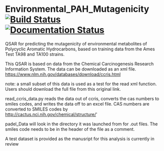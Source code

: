 # Environmental_PAH_Mutagenicity   [![Build Status](https://travis-ci.org/twsleight/Environmental_PAH_Mutagenicity.svg?branch=master)](https://travis-ci.org/twsleight/Environmental_PAH_Mutagenicity)  [![Documentation Status](https://readthedocs.org/projects/environmental-pah-mutagenicity/badge/?version=latest)](https://environmental-pah-mutagenicity.readthedocs.io/en/latest/?badge=latest)

QSAR for predicting the mutagenicity of environmental metabolites of Polycyclic Aromatic Hydrocarbons, based on training data from the Ames Test TA98 and TA100 strains.

This QSAR is based on data from the Chemical Carcinogenesis Research Information System. The data can be downloaded as an xml file. 
https://www.nlm.nih.gov/databases/download/ccris.html

note: a small subset of this data is used as a test for the read xml function. Users should download the full file from this original link. 

read_ccris_data.py reads the data out of ccris, converts the cas numbers to smiles codes, and writes the data off to an excel file. CAS numbers are converted to SMILES codes by http://cactus.nci.nih.gov/chemical/structure/'

padel_Data will look in the directory it was launched from for .out files. The smiles code needs to be in the header of the file as a comment. 

A test dataset is provided as the manusript for this analysis is currently in review

